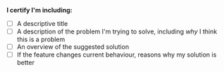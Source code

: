 **I certify I'm including:**

- [ ] A descriptive title
- [ ] A description of the problem I'm trying to solve, including *why* I think this is a problem
- [ ] An overview of the suggested solution
- [ ] If the feature changes current behaviour, reasons why my solution is better
